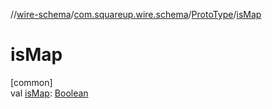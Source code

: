 //[wire-schema](../../../index.md)/[com.squareup.wire.schema](../index.md)/[ProtoType](index.md)/[isMap](is-map.md)

# isMap

[common]\
val [isMap](is-map.md): [Boolean](https://kotlinlang.org/api/latest/jvm/stdlib/kotlin/-boolean/index.html)
